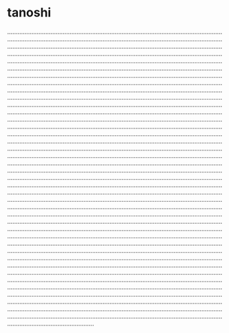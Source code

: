 # tanoshi

..................................................................................................................................................................................................................................................................................................................................................................................................................................................................................................................................................................................................................................................................................................................................................................................................................................................................................................................................................................................................................................................................................................................................................................................................................................................................................................................................................................................................................................................................................................................................................................................................................................................................................................................................................................................................................................................................................................................................................................................................................................................................................................................................................................................................................................................................................................................................................................................................................................................................................................................................................................................................................................................................................................................................................................................................................................................................................................................................................................................................................................................................................................................................................................................................................................................................................................................................................................................................................................................................................................................................................................................................................................................................................................................................................................................................................................................................................................................................................................................................................................................................................................................................................................................................................................................................................................................................................................................................................................................................................................................................................................................................................................................................................................................................................................................................................................................................................................................................................................................................................................................................................................................................................................................................................